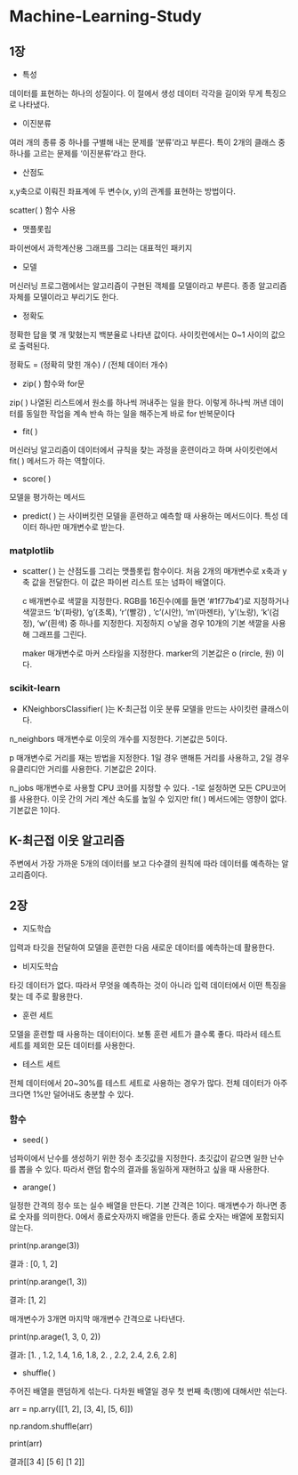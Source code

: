 # Machine-Learning-Study
## 1장

- 특성

데이터를 표현하는 하나의 성질이다. 이 절에서 생성 데이터 각각을 길이와 무게 특징으로 나타냈다.

- 이진분류

여러 개의 종류 중 하나를 구별해 내는 문제를 ‘분류’라고 부른다. 특이 2개의 클래스 중 하나를 고르는 문제를 ‘이진분류’라고 한다.

- 산점도

x,y축으로 이뤄진 좌표계에 두 변수(x, y)의 관계를 표현하는 방법이다.

scatter( ) 함수 사용

- 맷플롯립

파이썬에서 과학계산용 그래프를 그리는 대표적인 패키지

- 모델

머신러닝 프로그램에서는 알고리즘이 구현된 객체를 모델이라고 부른다. 종종 알고리즘 자체를 모델이라고 부리기도 한다.

- 정확도

정확한 답을 몇 개 맟혔는지 백분율로 나타낸 값이다. 사이킷런에서는 0~1 사이의 값으로 출력된다.

정확도 = (정확히 맞힌 개수) / (전체 데이터 개수)

- zip( ) 함수와 for문

zip( )  나열된 리스트에서 원소를 하나씩 꺼내주는 일을 한다. 이렇게 하나씩 꺼낸 데이터를 동일한 작업을 계속 반속 하는 일을 해주는게 바로 for 반복문이다

- fit( )

머신러닝 알고리즘이 데이터에서 규칙을 찾는 과정을 훈련이라고 하며 사이킷런에서 fit( ) 메서드가 하는 역할이다.

- score( )

모델을 평가하는 메서드

- predict( ) 는 사이버킷런 모델을 훈련하고 예측할 때 사용하는 메서드이다. 특성 데이터 하나만 매개변수로 받는다.

### matplotlib

- scatter( ) 는 산점도를 그리는 맷플롯립 함수이다. 처음 2개의 매개변수로 x축과 y축 값을 전달한다. 이 값은 파이썬 리스트 또는 넘파이 배열이다.
    
    c 배개변수로 색깔을 지정한다. RGB를 16진수(예를 들면 ‘#1f77b4’)로 지정하거나 색깔코드 ‘b’(파랑), ‘g’(초록), ‘r’(빨강) , ‘c’(시안), ‘m’(마젠타), ‘y’(노랑), ‘k’(검정), ‘w’(흰색) 중 하나를 지정한다. 지정하지 ㅇ낳을 경우 10개의 기본 색깔을 사용해 그래프를 그린다.
    
    maker 매개변수로 마커 스타일을 지정한다. marker의 기본값은 o (rircle, 원) 이다.
    

### scikit-learn

- KNeighborsClassifier( )는 K-최근접 이웃 분류 모델을 만드는 사이킷런 클래스이다.

n_neighbors 매개변수로 이웃의 개수를 지정한다. 기본값은 5이다.

p 매개변수로 거리를 재는 방법을 지정한다. 1일 경우 맨해튼 거리를 사용하고, 2일 경우 유클리디안 거리를 사용한다. 기본값은 2이다.

n_jobs 매개변수로 사용할 CPU 코어를 지정할 수 있다. -1로 설정하면 모든 CPU코어를 사용한다. 이웃 간의 거리 계산 속도를 높일 수 있지만 fit( ) 메서드에는 영향이 없다. 기본값은 1이다.

## K-최근접 이웃 알고리즘

주변에서 가장 가까운 5개의 데이터를 보고 다수결의 원칙에 따라 데이터를 예측하는 알고리즘이다.



## 2장

- 지도학습

입력과 타깃을 전달하여 모델을 훈련한 다음 새로운 데이터를 예측하는데 활용한다. 

- 비지도학습

타깃 데이터가 없다. 따라서 무엇을 예측하는 것이 아니라 입력 데이터에서 이떤 특징을 찾는 데 주로 활용한다.

- 훈련 세트

모델을 훈련할 때 사용하는 데이터이다. 보통 훈련 세트가 클수록 좋다. 따라서 테스트 세트를 제외한 모든 데이터를 사용한다.

- 테스트 세트

전체 데이터에서 20~30%를 테스트 세트로 사용하는 경우가 많다. 전체 데이터가 아주 크다면 1%만 덜어내도 충분할 수 있다.

### 함수

- seed( )

넘파이에서 난수를 생성하기 위한 정수 초깃값을 지정한다. 초깃값이 같으면 일한 난수를 뽑을 수 있다. 따라서 랜덤 함수의 결과를 동일하게 재현하고 싶을 때 사용한다.

- arange( )

일정한 간격의 정수 또는 실수 배열을 만든다. 기본 간격은 1이다. 매개변수가 하나면 종료 숫자를 의미한다. 0에서 종료숫자까지 배열을 만든다. 종료 숫자는 배열에 포함되지 않는다.

print(np.arange(3))

결과 : [0, 1, 2]

print(np.arange(1, 3))

결과: [1, 2]

매개변수가 3개면 마지막 매개변수 간격으로 나타낸다.

print(np.arage(1, 3, 0, 2))

결과: [1. , 1.2, 1.4, 1.6, 1.8, 2. , 2.2, 2.4, 2.6, 2.8]

- shuffle( )

주어진 배열을 랜덤하게 섞는다. 다차원 배열일 경우 첫 번째 축(행)에 대해서만 섞는다.

arr = np.arry([[1, 2], [3, 4], [5, 6]])

np.random.shuffle(arr)

print(arr)

결과[[3 4]
    [5 6]
    [1 2]]
